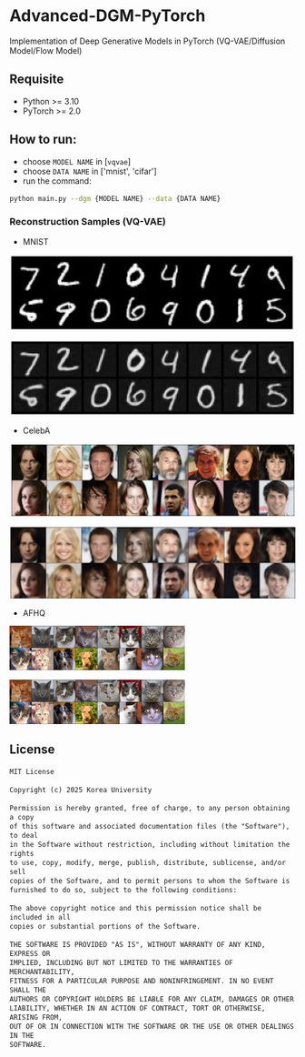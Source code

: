 # Advanced-DGM-PyTorch

Implementation of Deep Generative Models in PyTorch (VQ-VAE/Diffusion Model/Flow Model)

## Requisite

- Python >= 3.10
- PyTorch >= 2.0

## How to run:
- choose `MODEL NAME` in [`vqvae`]
- choose `DATA NAME` in ['mnist', 'cifar']
- run the command:

```bash
python main.py --dgm {MODEL NAME} --data {DATA NAME}
```

### Reconstruction Samples (VQ-VAE)

- MNIST

![mnist_original](https://github.com/sungbinlim/Advanced-DGM-PyTorch/blob/main/imgs/MNIST_original_imgs.png)

![mnist_recon](https://github.com/sungbinlim/Advanced-DGM-PyTorch/blob/main/imgs/MNIST_recon_imgs.png)

- CelebA

![celeba_original](https://github.com/sungbinlim/Advanced-DGM-PyTorch/blob/main/imgs/original_generated_images.png)

![celeba_recon](https://github.com/sungbinlim/Advanced-DGM-PyTorch/blob/main/imgs/reconstructed_generated_images.png)

- AFHQ

![afhq_original](https://github.com/sungbinlim/Advanced-DGM-PyTorch/blob/main/imgs/AFHQ_original_imgs.png)

![afhq_recon](https://github.com/sungbinlim/Advanced-DGM-PyTorch/blob/main/imgs/AFHQ_original_imgs.png)

## License

```
MIT License

Copyright (c) 2025 Korea University

Permission is hereby granted, free of charge, to any person obtaining a copy
of this software and associated documentation files (the "Software"), to deal
in the Software without restriction, including without limitation the rights
to use, copy, modify, merge, publish, distribute, sublicense, and/or sell
copies of the Software, and to permit persons to whom the Software is
furnished to do so, subject to the following conditions:

The above copyright notice and this permission notice shall be included in all
copies or substantial portions of the Software.

THE SOFTWARE IS PROVIDED "AS IS", WITHOUT WARRANTY OF ANY KIND, EXPRESS OR
IMPLIED, INCLUDING BUT NOT LIMITED TO THE WARRANTIES OF MERCHANTABILITY,
FITNESS FOR A PARTICULAR PURPOSE AND NONINFRINGEMENT. IN NO EVENT SHALL THE
AUTHORS OR COPYRIGHT HOLDERS BE LIABLE FOR ANY CLAIM, DAMAGES OR OTHER
LIABILITY, WHETHER IN AN ACTION OF CONTRACT, TORT OR OTHERWISE, ARISING FROM,
OUT OF OR IN CONNECTION WITH THE SOFTWARE OR THE USE OR OTHER DEALINGS IN THE
SOFTWARE.
```
